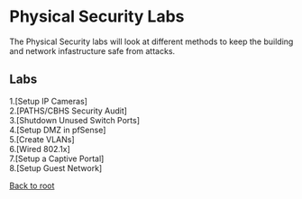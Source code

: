 <h1>Physical Security Labs</h1>
The Physical Security labs will look at different methods to keep the building and network infastructure safe from attacks.

<h2>Labs</h2>
1.[Setup IP Cameras]<br>
2.[PATHS/CBHS Security Audit]<br>
3.[Shutdown Unused Switch Ports]<br>
4.[Setup DMZ in pfSense]<br>
5.[Create VLANs]<br>
6.[Wired 802.1x]<br>
7.[Setup a Captive Portal]<br>
8.[Setup Guest Network]<br>



[Back to root](/PATHS-SOC/)
